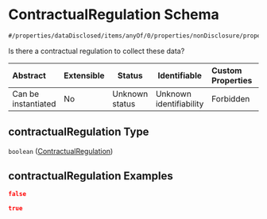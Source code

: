 # ContractualRegulation Schema

```txt
#/properties/dataDisclosed/items/anyOf/0/properties/nonDisclosure/properties/contractualRegulation#/properties/dataDisclosed/items/anyOf/0/properties/nonDisclosure/properties/contractualRegulation
```

Is there a contractual regulation to collect these data?


| Abstract            | Extensible | Status         | Identifiable            | Custom Properties | Additional Properties | Access Restrictions | Defined In                                                           |
| :------------------ | ---------- | -------------- | ----------------------- | :---------------- | --------------------- | ------------------- | -------------------------------------------------------------------- |
| Can be instantiated | No         | Unknown status | Unknown identifiability | Forbidden         | Allowed               | none                | [tilt-schema.json\*](../out/tilt-schema.json "open original schema") |

## contractualRegulation Type

`boolean` ([ContractualRegulation](tilt-schema-properties-datadisclosed-items-anyof-anyof-schema-properties-nondisclosure-properties-contractualregulation.md))

## contractualRegulation Examples

```json
false
```

```json
true
```
